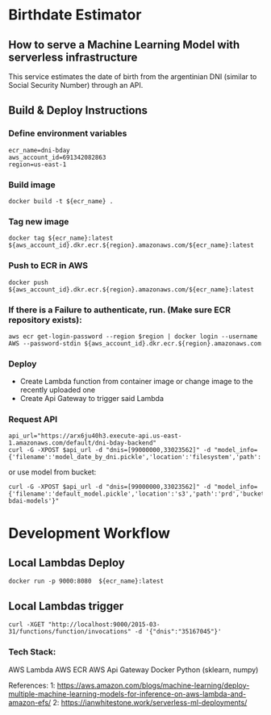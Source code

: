 # Birthdate Estimator
## How to serve a Machine Learning Model with serverless infrastructure
This service estimates the date of birth from the argentinian DNI (similar to Social Security Number) through an API.

## Build & Deploy Instructions

### Define environment variables
```
ecr_name=dni-bday
aws_account_id=691342082863
region=us-east-1
```

### Build image
`docker build -t ${ecr_name} .`

### Tag new image
`docker tag ${ecr_name}:latest ${aws_account_id}.dkr.ecr.${region}.amazonaws.com/${ecr_name}:latest`

### Push to ECR in AWS
`docker push ${aws_account_id}.dkr.ecr.${region}.amazonaws.com/${ecr_name}:latest`
### If there is a Failure to authenticate, run. (Make sure ECR repository exists):
`aws ecr get-login-password --region $region | docker login --username AWS --password-stdin ${aws_account_id}.dkr.ecr.${region}.amazonaws.com`

### Deploy
* Create Lambda function from container image or change image to the recently uploaded one
* Create Api Gateway to trigger said Lambda

### Request API
```
api_url="https://arx6ju40h3.execute-api.us-east-1.amazonaws.com/default/dni-bday-backend"
curl -G -XPOST $api_url -d "dnis=[99000000,33023562]" -d "model_info={'filename':'model_date_by_dni.pickle','location':'filesystem','path':'./models'}"
```
or use model from bucket:
```
curl -G -XPOST $api_url -d "dnis=[99000000,33023562]" -d "model_info={'filename':'default_model.pickle','location':'s3','path':'prd','bucket':'dni-bdai-models'}"
```

# Development Workflow

## Local Lambdas Deploy
`docker run -p 9000:8080  ${ecr_name}:latest`

## Local Lambdas trigger
`curl -XGET "http://localhost:9000/2015-03-31/functions/function/invocations" -d '{"dnis":"35167045"}'`

### Tech Stack:
AWS Lambda
AWS ECR
AWS Api Gateway
Docker
Python (sklearn, numpy)

References:
1: https://aws.amazon.com/blogs/machine-learning/deploy-multiple-machine-learning-models-for-inference-on-aws-lambda-and-amazon-efs/
2: https://ianwhitestone.work/serverless-ml-deployments/
